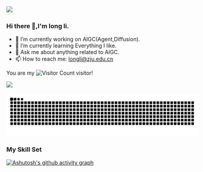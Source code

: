   <div>
    <a">
      <img src="https://readme-typing-svg.demolab.com?font=Fira+Code&pause=1000&width=600&lines=console.log(%22Hello%2C%20jianghuyihei%22);美好的一天从摸鱼开始~~~&center=true&size=27" />
    </a>
  </div>

### Hi there 👋,I'm long li.

- 🔭 I’m currently working on AIGC(Agent,Diffusion).
- 🌱 I’m currently learning Everything I like.
- 💬 Ask me about anything related to AIGC.
- 📫 How to reach me: longli@zju.edu.cn

You are my ![Visitor Count](https://profile-counter.glitch.me/jianghuyihei/count.svg) visitor!

![](https://github-readme-stats.vercel.app/api?username=jianghuyihei&show_icons=true&theme=transparent)

![](https://github.com/jianghuyihei/jianghuyihei/blob/output/github-contribution-grid-snake.svg)



### My Skill Set
[![Ashutosh's github activity graph](https://github-readme-activity-graph.vercel.app/graph?username=jianghuyihei&theme=react-dark)](https://github.com/ashutosh00710/github-readme-activity-graph)











